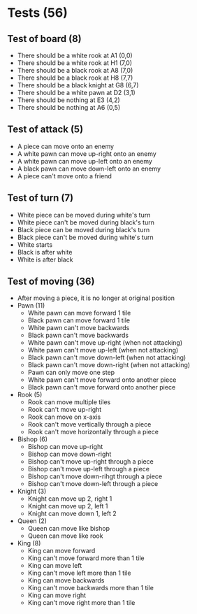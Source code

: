 # Tests (56)
## Test of board (8)
- There should be a white rook at A1 (0,0)
- There should be a white rook at H1 (7,0)
- There should be a black rook at A8 (7,0)
- There should be a black rook at H8 (7,7)
- There should be a black knight at G8 (6,7)
- There should be a white pawn at D2 (3,1)
- There should be nothing at E3 (4,2)
- There should be nothing at A6 (0,5)
## Test of attack (5)
- A piece can move onto an enemy
- A white pawn can move up-right onto an enemy
- A white pawn can move up-left onto an enemy
- A black pawn can move down-left onto an enemy
- A piece can't move onto a friend
## Test of turn (7)
- White piece can be moved during white's turn
- White piece can't be moved during black's turn
- Black piece can be moved during black's turn
- Black piece can't be moved during white's turn
- White starts
- Black is after white
- White is after black
## Test of moving (36)
- After moving a piece, it is no longer at original position
- Pawn (11)
    - White pawn can move forward 1 tile
    - Black pawn can move forward 1 tile
    - White pawn can't move backwards
    - Black pawn can't move backwards
    - White pawn can't move up-right (when not attacking)
    - White pawn can't move up-left (when not attacking)
    - Black pawn can't move down-left (when not attacking)
    - Black pawn can't move down-right (when not attacking)
    - Pawn can only move one step
    - White pawn can't move forward onto another piece
    - Black pawn can't move forward onto another piece
- Rook (5)
    - Rook can move multiple tiles
    - Rook can't move up-right
    - Rook can move on x-axis
    - Rook can't move vertically through a piece
    - Rook can't move horizontally through a piece
- Bishop (6)
    - Bishop can move up-right
    - Bishop can move down-right
    - Bishop can't move up-right through a piece
    - Bishop can't move up-left through a piece
    - Bishop can't move down-rihgt through a piece
    - Bishop can't move down-left through a piece
- Knight (3)
    - Knight can move up 2, right 1
    - Knight can move up 2, left 1
    - Knight can move down 1, left 2
- Queen (2)
    - Queen can move like bishop
    - Queen can move like rook
- King (8)
    - King can move forward
    - King can't move forward more than 1 tile
    - King can move left
    - King can't move left more than 1 tile
    - King can move backwards
    - King can't move backwards more than 1 tile
    - King can move right
    - King can't move right more than 1 tile
